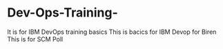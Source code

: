 # Dev-Ops-Training-
It is for IBM DevOps training basics
This is bacics for IBM Devop for Biren
This is for SCM Poll 
